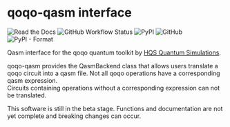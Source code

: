 # qoqo-qasm interface

![Read the Docs](https://img.shields.io/readthedocs/qoqo_qasm)
![GitHub Workflow Status](https://img.shields.io/github/workflow/status/HQSquantumsimulations/qoqo_qasm/ci_tests)
![PyPI](https://img.shields.io/pypi/v/qoqo_qasm)
![GitHub](https://img.shields.io/github/license/HQSquantumsimulations/qoqo_qasm)
![PyPI - Format](https://img.shields.io/pypi/format/qoqo_qasm)

Qasm interface for the qoqo quantum toolkit by [HQS Quantum Simulations](https://quantumsimulations.de).

qoqo-qasm provides the QasmBackend class that allows users translate a qoqo circuit into a qasm file.
Not all qoqo operations have a corresponding qasm expression.  
Circuits containing operations without a corresponding expression can not be translated.

This software is still in the beta stage. Functions and documentation are not yet complete and breaking changes can occur.
